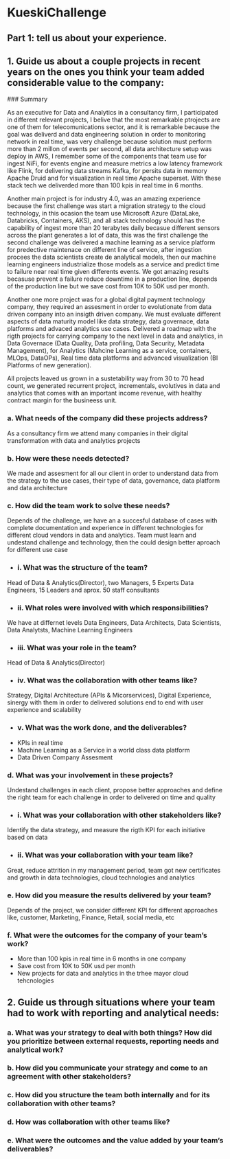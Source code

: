 # KueskiChallenge

## Part 1: tell us about your experience.

## 1. Guide us about a couple projects in recent years on the ones you think your team added considerable value to the company:

### Summary

As an executive for Data and Analytics in a consultancy firm, I participated in different relevant projects, I belive that the most remarkable ptrojects are one of them for telecomunications sector, and it is remarkable because the goal was deliverd and data engineering solution in order to monitoring network in real time, was very challenge because solution must perform more than 2 millon of events per second, all data architecture setup was deploy in AWS, I remember some of the components that team use for ingest NiFi, for events engine and measure metrics a low latency framework like Flink, for delivering data streams Kafka, for persits data in memory Apache Druid and for visualization in real time Apache superset. With these stack tech we deliverded more than 100 kpis in real time in 6 months.

Another main project is for industry 4.0, was an amazing experience because the first challenge was start a migration strategy to the cloud technology, in this ocasion the team use Microsoft Azure (DataLake, Databricks, Containers, AKS), and all stack technology should has the capability of ingest more than 20 terabytes daily becasue different sensors across the plant generates a lot of data, this was the first challenge the second challenge was delivered a machine learning as a service platform for predective maintenace on different line of service, after ingestion procees the data scientists create de analytical models, then our machine learning engineers industrialize those models as a service and predict time to failure near real time given differents events. We got amazing results becasuse prevent a failure reduce downtime in a production line, depends of the production line but we save cost from 10K to 50K usd per month.

Another one more project was for a global digital payment technology company, they required an assesment in order to evolutionate from data driven company into an insigth driven company. We must evaluate different aspects of data maturity model like data strategy, data governace, data platforms and advaced analytics use cases. Delivered a roadmap with the rigth projects for carrying company to the next level in data and analytics, in Data Governace (Data Quality, Data profiling, Data Security, Metadata Management), for Analytics (Mahcine Learning as a service, containers, MLOps, DataOPs), Real time data platforms and advanced visualization (BI Platforms of new generation).

All projects leaved us grown in a sustetability way from 30 to 70 head count, we generated recurrent project, incrementals, evolutives in data and analytics that comes with an important income revenue, with healthy contract  margin for the busineess unit.

### a. What needs of the company did these projects address?
As a consultancy firm we attend many companies in their digital transformation with data and analytics projects

### b. How were these needs detected?
We made and assesment for all our client in order to understand data from the strategy to the use cases, their type of data, governance, data platform and data architecture

### c. How did the team work to solve these needs?
Depends of the challenge, we have an a succesful database of cases with complete documentation and experience in different technologies for different cloud vendors in data and analytics. Team must learn and undestand challenge and technology, then the could design better aproach for different use case

- ### i. What was the structure of the team?
Head of Data & Analytics(Director), two Managers, 5 Experts Data Engineers, 15 Leaders and aprox. 50 staff consultants

- ### ii. What roles were involved with which responsibilities?
We have at differnet levels Data Engineers, Data Architects, Data Scientists, Data Analytsts, Machine Learning Engineers

- ### iii. What was your role in the team?
Head of Data & Analytics(Director)

- ### iv. What was the collaboration with other teams like?
Strategy, Digital Architecture (APIs & Micorservices), Digital Experience, sinergy with them in order to delivered solutions end to end with user experience and scalability

- ### v. What was the work done, and the deliverables?
- KPIs in real time
- Machine Learning as a Service in a world class data platform
- Data Driven Company Assesment

### d. What was your involvement in these projects?
Undestand challenges in each client, propose better approaches and define the right team for each challenge in order to delivered on time and quality

- ### i. What was your collaboration with other stakeholders like?
Identify the data strategy, and measure the rigth KPI for each initiative based on data

- ### ii. What was your collaboration with your team like?
Great, reduce attrition in my management period, team got new certificates and growth in data technologies, cloud technologies and analytics 

### e. How did you measure the results delivered by your team?
Depends of the project, we consider different KPI for different approaches like, customer, Marketing, Finance, Retail, social media, etc

### f. What were the outcomes for the company of your team’s work?

- More than 100 kpis in real time in 6 months in one company
- Save cost from 10K to 50K usd per month
- New projects for data and analytics in the trhee mayor cloud tehcnologies


## 2. Guide us through situations where your team had to work with reporting and analytical needs:

### a. What was your strategy to deal with both things? How did you prioritize between external requests, reporting needs and analytical work?

### b. How did you communicate your strategy and come to an agreement with other stakeholders?

### c. How did you structure the team both internally and for its collaboration with other teams?

### d. How was collaboration with other teams like?

### e. What were the outcomes and the value added by your team’s deliverables?


